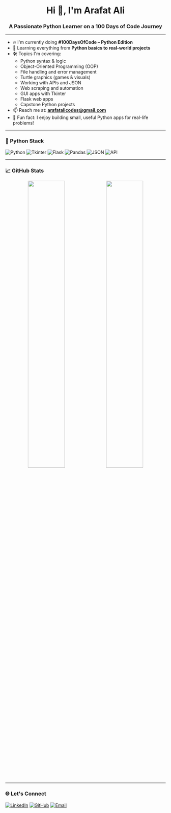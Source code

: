 <h1 align="center">Hi 👋, I'm Arafat Ali</h1>
<h3 align="center">A Passionate Python Learner on a 100 Days of Code Journey</h3>

---

- 🔥 I'm currently doing **#100DaysOfCode – Python Edition**
- 🐍 Learning everything from **Python basics to real-world projects**
- 🛠️ Topics I'm covering:
  - Python syntax & logic
  - Object-Oriented Programming (OOP)
  - File handling and error management
  - Turtle graphics (games & visuals)
  - Working with APIs and JSON
  - Web scraping and automation
  - GUI apps with Tkinter
  - Flask web apps
  - Capstone Python projects
- 📫 Reach me at: **arafatalicodes@gmail.com**
- 🧠 Fun fact: I enjoy building small, useful Python apps for real-life problems!

---

### 🐍 Python Stack

![Python](https://img.shields.io/badge/Python-3776AB?style=flat&logo=python&logoColor=white)
![Tkinter](https://img.shields.io/badge/Tkinter-FFDE57?style=flat&logo=python&logoColor=black)
![Flask](https://img.shields.io/badge/Flask-000000?style=flat&logo=flask&logoColor=white)
![Pandas](https://img.shields.io/badge/Pandas-150458?style=flat&logo=pandas&logoColor=white)
![JSON](https://img.shields.io/badge/JSON-292929?style=flat&logo=json&logoColor=white)
![API](https://img.shields.io/badge/API-009688?style=flat&logo=fastapi&logoColor=white)

---

### 📈 GitHub Stats

<p align="center">
  <img src="https://github-readme-stats.vercel.app/api?username=Aravattali&show_icons=true&theme=github_dark" width="48%"/>
  <img src="https://github-readme-streak-stats.herokuapp.com?user=Aravattali&theme=github-dark&hide_border=false" width="48%"/>
</p>

---

### 🌐 Let's Connect

<p align="left">
<a href="https://www.linkedin.com/in/arafat-ali-63309922a/" target="blank"><img align="center" src="https://img.shields.io/badge/LinkedIn-0077B5?style=flat&logo=linkedin&logoColor=white" alt="LinkedIn" /></a>
<a href="https://github.com/Aravattali" target="blank"><img align="center" src="https://img.shields.io/badge/GitHub-181717?style=flat&logo=github&logoColor=white" alt="GitHub" /></a>
<a href="mailto:arafatalicodes@gmail.com" target="blank"><img align="center" src="https://img.shields.io/badge/Gmail-D14836?style=flat&logo=gmail&logoColor=white" alt="Email" /></a>
</p>
